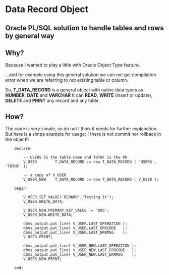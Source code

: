 
# Data Record Object

## Oracle PL/SQL solution to handle tables and rows by general way

## Why?

Because I wanted to play a little with Oracle Object Type feature.

...and for example using this general solution we can not get compilation error when we are referring to not existing table or column.

So, **T_DATA_RECORD** is a general object with native data types as **NUMBER**, **DATE** and **VARCHAR**
It can **READ**, **WRITE** (insert or update), **DELETE** and **PRINT** any record and any table.


## How?

The code is very simple, so do not I think it needs for further explanation.
But here is a simpe example for usage: ( there is not commit nor rollback in the object!)
```plsql
    declare

        -- USERS is the table name and TOTHF is the PK
        V_USER        T_DATA_RECORD := new T_DATA_RECORD ( 'USERS', 'TOTHF' );   

        -- a copy of V_USER
        V_USER_NEW    T_DATA_RECORD := new T_DATA_RECORD ( V_USER );  

    begin

        V_USER.SET_VALUE('REMARK','Testing it');
        V_USER.WRITE_DATA;

        V_USER_NEW.PRIMARY_KEY_VALUE := 'DOG';
        V_USER_NEW.WRITE_DATA;

        dbms_output.put_line( V_USER.LAST_OPERATION );
        dbms_output.put_line( V_USER.LAST_ERRCODE   );
        dbms_output.put_line( V_USER.LAST_ERRMSG    );
        V_USER.PRINT;

        dbms_output.put_line( V_USER_NEW.LAST_OPERATION );
        dbms_output.put_line( V_USER_NEW.LAST_ERRCODE   );
        dbms_output.put_line( V_USER_NEW.LAST_ERRMSG    );
        V_USER_NEW.PRINT;

    end;
```

